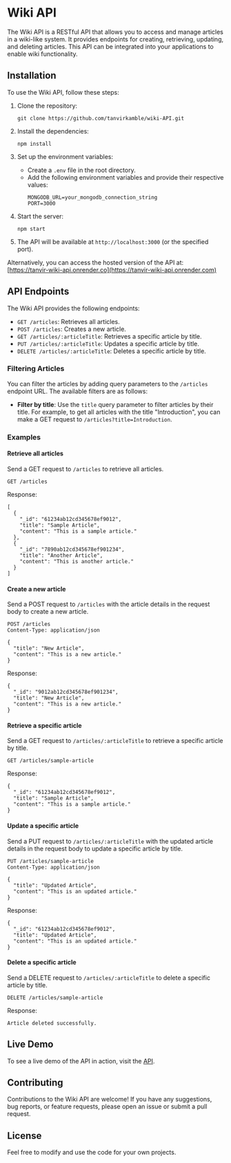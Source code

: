 # Wiki API

The Wiki API is a RESTful API that allows you to access and manage articles in a wiki-like system. It provides endpoints for creating, retrieving, updating, and deleting articles. This API can be integrated into your applications to enable wiki functionality.

## Installation

To use the Wiki API, follow these steps:

1. Clone the repository:

   ```
   git clone https://github.com/tanvirkamble/wiki-API.git
   ```

2. Install the dependencies:

   ```
   npm install
   ```

3. Set up the environment variables:

   - Create a `.env` file in the root directory.
   - Add the following environment variables and provide their respective values:
     ```
     MONGODB_URL=your_mongodb_connection_string
     PORT=3000
     ```

4. Start the server:

   ```
   npm start
   ```

5. The API will be available at `http://localhost:3000` (or the specified port).

Alternatively, you can access the hosted version of the API at: [https://tanvir-wiki-api.onrender.co](https://tanvir-wiki-api.onrender.com)

## API Endpoints

The Wiki API provides the following endpoints:

- `GET /articles`: Retrieves all articles.
- `POST /articles`: Creates a new article.
- `GET /articles/:articleTitle`: Retrieves a specific article by title.
- `PUT /articles/:articleTitle`: Updates a specific article by title.
- `DELETE /articles/:articleTitle`: Deletes a specific article by title.

### Filtering Articles

You can filter the articles by adding query parameters to the `/articles` endpoint URL. The available filters are as follows:

- **Filter by title**: Use the `title` query parameter to filter articles by their title. For example, to get all articles with the title "Introduction", you can make a GET request to `/articles?title=Introduction`.

### Examples

#### Retrieve all articles

Send a GET request to `/articles` to retrieve all articles.

```
GET /articles
```

Response:

```
[
  {
    "_id": "61234ab12cd345678ef9012",
    "title": "Sample Article",
    "content": "This is a sample article."
  },
  {
    "_id": "7890ab12cd345678ef901234",
    "title": "Another Article",
    "content": "This is another article."
  }
]
```

#### Create a new article

Send a POST request to `/articles` with the article details in the request body to create a new article.

```
POST /articles
Content-Type: application/json

{
  "title": "New Article",
  "content": "This is a new article."
}
```

Response:

```
{
  "_id": "9012ab12cd345678ef901234",
  "title": "New Article",
  "content": "This is a new article."
}
```

#### Retrieve a specific article

Send a GET request to `/articles/:articleTitle` to retrieve a specific article by title.

```
GET /articles/sample-article
```

Response:

```
{
  "_id": "61234ab12cd345678ef9012",
  "title": "Sample Article",
  "content": "This is a sample article."
}
```

#### Update a specific article

Send a PUT request to `/articles/:articleTitle` with the updated article details in the request body to update a specific article by title.

```
PUT /articles/sample-article
Content-Type: application/json

{
  "title": "Updated Article",
  "content": "This is an updated article."
}
```

Response:

```
{
  "_id": "61234ab12cd345678ef9012",
  "title": "Updated Article",
  "content": "This is an updated article."
}
```

#### Delete a specific article

Send a DELETE request to `/articles/:articleTitle` to delete a specific article by title.

```
DELETE /articles/sample-article
```

Response:

```
Article deleted successfully.
```

## Live Demo

To see a live demo of the API in action, visit the [API](https://tanvir-wiki-api.onrender.com/articles).

## Contributing

Contributions to the Wiki API are welcome! If you have any suggestions, bug reports, or feature requests, please open an issue or submit a pull request.

## License

Feel free to modify and use the code for your own projects.
